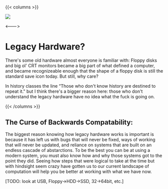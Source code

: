 #####

<script>
    document.getElementById("hardwareMenu").open = true;
</script>

{{< columns >}}

![](/eng/legacy.webp)

<--->

# Legacy Hardware?

There's some old hardware almost everyone is familiar with: Floppy disks and big ol' CRT monitors became a big part of what defined a computer, and became recognizeable enough that the shape of a floppy disk is still the standard save icon today. But still, why care?

In history classes the line “Those who don't know history are destined to repeat it." but I think there's a bigger reason here: those who don't understand the legacy hardware have no idea what the fuck is going on.

{{< /columns >}}

## The Curse of Backwards Compatability:

The biggest reason knowing how legacy hardware works is important is because it has left us with bugs that will never be fixed, ways of working that will never be updated, and reliance on systems that are built on an endless cascade of abstarctions. To be the best you can be at using a modern system, you must also know how and why those systems got to the point they did. Seeing how steps that were logical to take at the time but with hindsight seem crazy have gotten us to our current landscape of computation will help you be better at working with what we have now. 

[TODO: look at USB, Floppy→HDD→SSD, 32→64bit, etc.]

<!---

[TODO] Parallel, Serial, Tape, CD, gameport, C64, BIOS, floppy data storage tracks, 

--->

